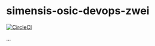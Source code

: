 # simensis-osic-devops-zwei
[![CircleCI](https://circleci.com/gh/green-fox-academy/simensis-osic-devops-zwei.svg?style=svg&circle-token=<1fb56c98fa1dccdd4290292136985d0732e51e59)](https://app.circleci.com/pipelines/github/green-fox-academy/simensis-osic-devops-zwei?branch=develop)

...
